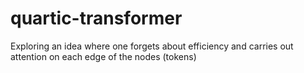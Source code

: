 # quartic-transformer
Exploring an idea where one forgets about efficiency and carries out attention on each edge of the nodes (tokens)

